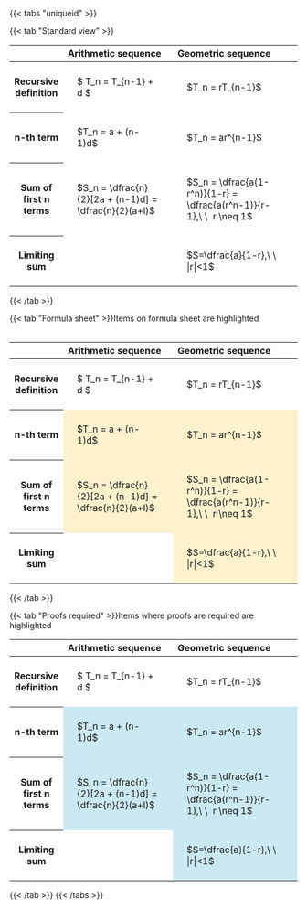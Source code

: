 ---
---

{{< tabs "uniqueid" >}}

{{< tab "Standard view" >}}
<style type="text/css">
#T_b2c6d th.col_heading {
  text-align: left;
  font-size: 1em;
}
#T_b2c6d td {
  text-align: left;
  font-size: 1em;
  padding: 1.5em;
}
#T_b2c6d_row0_col0, #T_b2c6d_row0_col1, #T_b2c6d_row1_col0, #T_b2c6d_row1_col1, #T_b2c6d_row2_col0, #T_b2c6d_row2_col1, #T_b2c6d_row3_col0, #T_b2c6d_row3_col1 {
  width: 400px;
  white-space: pre-wrap;
}
</style>
<table id="T_b2c6d">
  <thead>
    <tr>
      <th class="blank level0" >&nbsp;</th>
      <th id="T_b2c6d_level0_col0" class="col_heading level0 col0" >Arithmetic sequence</th>
      <th id="T_b2c6d_level0_col1" class="col_heading level0 col1" >Geometric sequence</th>
    </tr>
  </thead>
  <tbody>
    <tr>
      <th id="T_b2c6d_level0_row0" class="row_heading level0 row0" >Recursive definition</th>
      <td id="T_b2c6d_row0_col0" class="data row0 col0" >$ T_n = T_{n-1} + d $</td>
      <td id="T_b2c6d_row0_col1" class="data row0 col1" >$T_n = rT_{n-1}$</td>
    </tr>
    <tr>
      <th id="T_b2c6d_level0_row1" class="row_heading level0 row1" >n-th term</th>
      <td id="T_b2c6d_row1_col0" class="data row1 col0" >$T_n = a + (n-1)d$</td>
      <td id="T_b2c6d_row1_col1" class="data row1 col1" >$T_n = ar^{n-1}$</td>
    </tr>
    <tr>
      <th id="T_b2c6d_level0_row2" class="row_heading level0 row2" >Sum of first n terms</th>
      <td id="T_b2c6d_row2_col0" class="data row2 col0" >$S_n = \dfrac{n}{2}[2a + (n-1)d] = \dfrac{n}{2}(a+l)$</td>
      <td id="T_b2c6d_row2_col1" class="data row2 col1" >$S_n = \dfrac{a(1-r^n)}{1-r} = \dfrac{a(r^n-1)}{r-1},\ \  r \neq 1$</td>
    </tr>
    <tr>
      <th id="T_b2c6d_level0_row3" class="row_heading level0 row3" >Limiting sum</th>
      <td id="T_b2c6d_row3_col0" class="data row3 col0" ></td>
      <td id="T_b2c6d_row3_col1" class="data row3 col1" >$S=\dfrac{a}{1-r},\ \ |r|<1$</td>
    </tr>
  </tbody>
</table>
{{< /tab >}}

{{< tab "Formula sheet" >}}Items on formula sheet are highlighted
<br><br><style type="text/css">
#T_479a1 th.col_heading {
  text-align: left;
  font-size: 1em;
}
#T_479a1 td {
  text-align: left;
  font-size: 1em;
  padding: 1.5em;
}
#T_479a1_row0_col0, #T_479a1_row0_col1, #T_479a1_row3_col0 {
  width: 400px;
  white-space: pre-wrap;
}
#T_479a1_row1_col0, #T_479a1_row1_col1, #T_479a1_row2_col0, #T_479a1_row2_col1, #T_479a1_row3_col1 {
  width: 400px;
  background-color: rgba(255,194,10, 0.2);
  white-space: pre-wrap;
}
</style>
<table id="T_479a1">
  <thead>
    <tr>
      <th class="blank level0" >&nbsp;</th>
      <th id="T_479a1_level0_col0" class="col_heading level0 col0" >Arithmetic sequence</th>
      <th id="T_479a1_level0_col1" class="col_heading level0 col1" >Geometric sequence</th>
    </tr>
  </thead>
  <tbody>
    <tr>
      <th id="T_479a1_level0_row0" class="row_heading level0 row0" >Recursive definition</th>
      <td id="T_479a1_row0_col0" class="data row0 col0" >$ T_n = T_{n-1} + d $</td>
      <td id="T_479a1_row0_col1" class="data row0 col1" >$T_n = rT_{n-1}$</td>
    </tr>
    <tr>
      <th id="T_479a1_level0_row1" class="row_heading level0 row1" >n-th term</th>
      <td id="T_479a1_row1_col0" class="data row1 col0" >$T_n = a + (n-1)d$</td>
      <td id="T_479a1_row1_col1" class="data row1 col1" >$T_n = ar^{n-1}$</td>
    </tr>
    <tr>
      <th id="T_479a1_level0_row2" class="row_heading level0 row2" >Sum of first n terms</th>
      <td id="T_479a1_row2_col0" class="data row2 col0" >$S_n = \dfrac{n}{2}[2a + (n-1)d] = \dfrac{n}{2}(a+l)$</td>
      <td id="T_479a1_row2_col1" class="data row2 col1" >$S_n = \dfrac{a(1-r^n)}{1-r} = \dfrac{a(r^n-1)}{r-1},\ \  r \neq 1$</td>
    </tr>
    <tr>
      <th id="T_479a1_level0_row3" class="row_heading level0 row3" >Limiting sum</th>
      <td id="T_479a1_row3_col0" class="data row3 col0" ></td>
      <td id="T_479a1_row3_col1" class="data row3 col1" >$S=\dfrac{a}{1-r},\ \ |r|<1$</td>
    </tr>
  </tbody>
</table>
{{< /tab >}}

{{< tab "Proofs required" >}}Items where proofs are required are highlighted
<br>
<style type="text/css">
#T_e212d th.col_heading {
  text-align: left;
  font-size: 1em;
}
#T_e212d td {
  text-align: left;
  font-size: 1em;
  padding: 1.5em;
}
#T_e212d_row0_col0, #T_e212d_row0_col1, #T_e212d_row3_col0 {
  width: 400px;
  white-space: pre-wrap;
}
#T_e212d_row1_col0, #T_e212d_row1_col1, #T_e212d_row2_col0, #T_e212d_row2_col1, #T_e212d_row3_col1 {
  width: 400px;
  background-color: rgba(0,150,200, 0.2);
  white-space: pre-wrap;
}
</style>
<table id="T_e212d">
  <thead>
    <tr>
      <th class="blank level0" >&nbsp;</th>
      <th id="T_e212d_level0_col0" class="col_heading level0 col0" >Arithmetic sequence</th>
      <th id="T_e212d_level0_col1" class="col_heading level0 col1" >Geometric sequence</th>
    </tr>
  </thead>
  <tbody>
    <tr>
      <th id="T_e212d_level0_row0" class="row_heading level0 row0" >Recursive definition</th>
      <td id="T_e212d_row0_col0" class="data row0 col0" >$ T_n = T_{n-1} + d $</td>
      <td id="T_e212d_row0_col1" class="data row0 col1" >$T_n = rT_{n-1}$</td>
    </tr>
    <tr>
      <th id="T_e212d_level0_row1" class="row_heading level0 row1" >n-th term</th>
      <td id="T_e212d_row1_col0" class="data row1 col0" >$T_n = a + (n-1)d$</td>
      <td id="T_e212d_row1_col1" class="data row1 col1" >$T_n = ar^{n-1}$</td>
    </tr>
    <tr>
      <th id="T_e212d_level0_row2" class="row_heading level0 row2" >Sum of first n terms</th>
      <td id="T_e212d_row2_col0" class="data row2 col0" >$S_n = \dfrac{n}{2}[2a + (n-1)d] = \dfrac{n}{2}(a+l)$</td>
      <td id="T_e212d_row2_col1" class="data row2 col1" >$S_n = \dfrac{a(1-r^n)}{1-r} = \dfrac{a(r^n-1)}{r-1},\ \  r \neq 1$</td>
    </tr>
    <tr>
      <th id="T_e212d_level0_row3" class="row_heading level0 row3" >Limiting sum</th>
      <td id="T_e212d_row3_col0" class="data row3 col0" ></td>
      <td id="T_e212d_row3_col1" class="data row3 col1" >$S=\dfrac{a}{1-r},\ \ |r|<1$</td>
    </tr>
  </tbody>
</table>
{{< /tab >}}
{{< /tabs >}}
